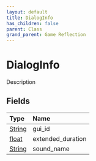 ```yaml
---
layout: default
title: DialogInfo
has_children: false
parent: Class
grand_parent: Game Reflection
---
```

# DialogInfo
Description 

## Fields

| Type | Name |
|:-------------|:--------------|
| [String](/docs/game-reflection/components/string) | gui_id |
| [float](/docs/game-reflection/components/float) | extended_duration |
| [String](/docs/game-reflection/components/string) | sound_name |

